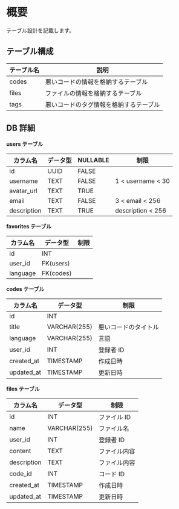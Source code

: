 # 概要

テーブル設計を記載します。

## テーブル構成

| テーブル名 | 説明                                   |
| ---------- | -------------------------------------- |
| codes      | 悪いコードの情報を格納するテーブル     |
| files      | ファイルの情報を格納するテーブル       |
| tags       | 悪いコードのタグ情報を格納するテーブル |

## DB 詳細

**users テーブル**

| カラム名    | データ型 | NULLABLE | 制限              |
| ----------- | -------- | -------- | ----------------- |
| id          | UUID     | FALSE    |
| username    | TEXT     | FALSE    | 1 < username < 30 |
| avatar_url  | TEXT     | TRUE     |                   |
| email       | TEXT     | FALSE    | 3 < email < 256   |
| description | TEXT     | TRUE     | description < 256 |

**favorites テーブル**

| カラム名 | データ型  | 制限 |
| -------- | --------- | ---- |
| id       | INT       |      |
| user_id  | FK(users) |      |
| language | FK(codes) |      |

**codes テーブル**

| カラム名   | データ型     | 制限                 |
| ---------- | ------------ | -------------------- |
| id         | INT          |                      |
| title      | VARCHAR(255) | 悪いコードのタイトル |
| language   | VARCHAR(255) | 言語                 |
| user_id    | INT          | 登録者 ID            |
| created_at | TIMESTAMP    | 作成日時             |
| updated_at | TIMESTAMP    | 更新日時             |

**files テーブル**

| カラム名    | データ型     | 制限         |
| ----------- | ------------ | ------------ |
| id          | INT          | ファイル ID  |
| name        | VARCHAR(255) | ファイル名   |
| user_id     | INT          | 登録者 ID    |
| content     | TEXT         | ファイル内容 |
| description | TEXT         | ファイル内容 |
| code_id     | INT          | コード ID    |
| created_at  | TIMESTAMP    | 作成日時     |
| updated_at  | TIMESTAMP    | 更新日時     |
